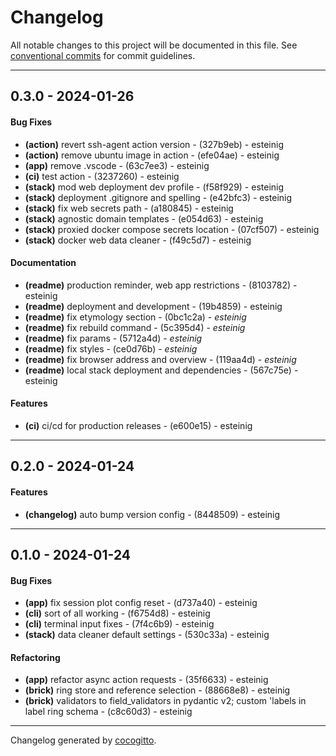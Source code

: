 # Changelog
All notable changes to this project will be documented in this file. See [conventional commits](https://www.conventionalcommits.org/) for commit guidelines.

- - -
## 0.3.0 - 2024-01-26
#### Bug Fixes
- **(action)** revert ssh-agent action version - (327b9eb) - esteinig
- **(action)** remove ubuntu image in action - (efe04ae) - esteinig
- **(app)** remove .vscode - (63c7ee3) - esteinig
- **(ci)** test action - (3237260) - esteinig
- **(stack)** mod web deployment dev profile - (f58f929) - esteinig
- **(stack)** deployment .gitignore and spelling - (e42bfc3) - esteinig
- **(stack)** fix web secrets path - (a180845) - esteinig
- **(stack)** agnostic domain templates - (e054d63) - esteinig
- **(stack)** proxied docker compose secrets location - (07cf507) - esteinig
- **(stack)** docker web data cleaner - (f49c5d7) - esteinig
#### Documentation
- **(readme)** production reminder, web app restrictions - (8103782) - esteinig
- **(readme)** deployment and development - (19b4859) - esteinig
- **(readme)** fix etymology section - (0bc1c2a) - *esteinig*
- **(readme)** fix rebuild command - (5c395d4) - *esteinig*
- **(readme)** fix params - (5712a4d) - *esteinig*
- **(readme)** fix styles - (ce0d76b) - *esteinig*
- **(readme)** fix browser address and overview - (119aa4d) - *esteinig*
- **(readme)** local stack deployment and dependencies - (567c75e) - esteinig
#### Features
- **(ci)** ci/cd for production releases - (e600e15) - esteinig

- - -

## 0.2.0 - 2024-01-24
#### Features
- **(changelog)** auto bump version config - (8448509) - esteinig

- - -

## 0.1.0 - 2024-01-24
#### Bug Fixes
- **(app)** fix session plot config reset - (d737a40) - esteinig
- **(cli)** sort of all working - (f6754d8) - esteinig
- **(cli)** terminal input fixes - (7f4c6b9) - esteinig
- **(stack)** data cleaner default settings - (530c33a) - esteinig
#### Refactoring
- **(app)** refactor async action requests - (35f6633) - esteinig
- **(brick)** ring store and reference selection - (88668e8) - esteinig
- **(brick)** validators to field_validators in pydantic v2; custom 'labels in label ring schema - (c8c60d3) - esteinig

- - -

Changelog generated by [cocogitto](https://github.com/cocogitto/cocogitto).